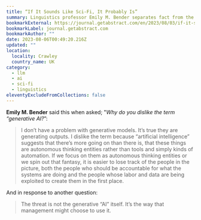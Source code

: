 ```yaml
---
title: “If It Sounds Like Sci-Fi, It Probably Is”
summary: Linguistics professor Emily M. Bender separates fact from the hype surrounding Large Language Model AI.
bookmarkExternal: https://journal.getabstract.com/en/2023/08/03/if-it-sounds-like-sci-fi-it-probably-is/
bookmarkLabel: journal.getabstract.com
bookmarkAuthor: ""
date: 2023-08-06T00:49:20.216Z
updated: ""
location:
  locality: Crawley
  country_name: UK
category:
  - llm
  - ai
  - sci-fi
  - linguistics
eleventyExcludeFromCollections: false
---
```


**Emily M. Bender** said this when asked; "*Why do you dislike the term “generative AI?*”:

> I don’t have a problem with generative models. It’s true they are generating outputs. I dislike the term because “artificial intelligence” suggests that there’s more going on than there is, that these things are autonomous thinking entities rather than tools and simply kinds of automation. If we focus on them as autonomous thinking entities or we spin out that fantasy, it is easier to lose track of the people in the picture, both the people who should be accountable for what the systems are doing and the people whose labor and data are being exploited to create them in the first place.

And in response to another question:

> The threat is not the generative “AI” itself. It’s the way that management might choose to use it.
